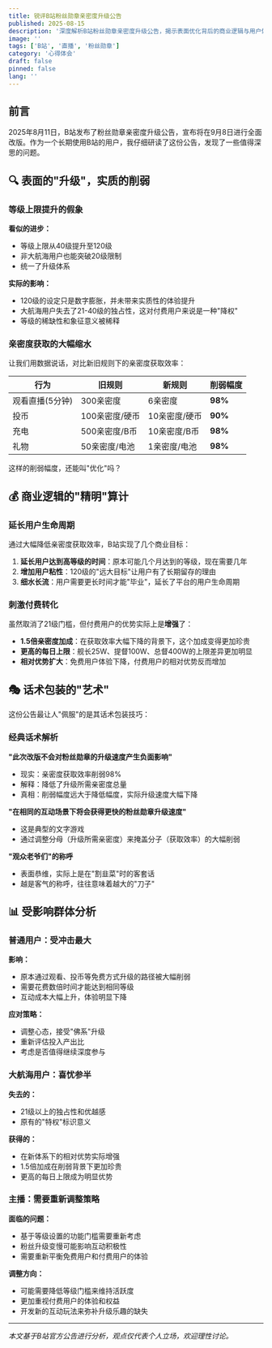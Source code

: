 ```yaml
---
title: 锐评B站粉丝勋章亲密度升级公告
published: 2025-08-15
description: '深度解析B站粉丝勋章亲密度升级公告，揭示表面优化背后的商业逻辑与用户体验倒退'
image: ''
tags: ['B站', '直播', '粉丝勋章']
category: '心得体会'
draft: false
pinned: false
lang: ''
---
```


## 前言

2025年8月11日，B站发布了粉丝勋章亲密度升级公告，宣布将在9月8日进行全面改版。作为一个长期使用B站的用户，我仔细研读了这份公告，发现了一些值得深思的问题。

## 🔍 表面的"升级"，实质的削弱

### 等级上限提升的假象

**看似的进步：**
- 等级上限从40级提升至120级
- 非大航海用户也能突破20级限制
- 统一了升级体系

**实际的影响：**
- 120级的设定只是数字膨胀，并未带来实质性的体验提升
- 大航海用户失去了21-40级的独占性，这对付费用户来说是一种"降权"
- 等级的稀缺性和象征意义被稀释

### 亲密度获取的大幅缩水

让我们用数据说话，对比新旧规则下的亲密度获取效率：

| 行为 | 旧规则 | 新规则 | 削弱幅度 |
|------|--------|--------|----------|
| 观看直播(5分钟) | 300亲密度 | 6亲密度 | **98%** |
| 投币 | 100亲密度/硬币 | 10亲密度/硬币 | **90%** |
| 充电 | 500亲密度/B币 | 10亲密度/B币 | **98%** |
| 礼物 | 50亲密度/电池 | 1亲密度/电池 | **98%** |

这样的削弱幅度，还能叫"优化"吗？

## 💰 商业逻辑的"精明"算计

### 延长用户生命周期

通过大幅降低亲密度获取效率，B站实现了几个商业目标：

1. **延长用户达到高等级的时间**：原本可能几个月达到的等级，现在需要几年
2. **增加用户粘性**：120级的"远大目标"让用户有了长期留存的理由
3. **细水长流**：用户需要更长时间才能"毕业"，延长了平台的用户生命周期

### 刺激付费转化

虽然取消了21级门槛，但付费用户的优势实际上是**增强**了：

- **1.5倍亲密度加成**：在获取效率大幅下降的背景下，这个加成变得更加珍贵
- **更高的每日上限**：舰长25W、提督100W、总督400W的上限差异更加明显
- **相对优势扩大**：免费用户体验下降，付费用户的相对优势反而增加

## 🎭 话术包装的"艺术"

这份公告最让人"佩服"的是其话术包装技巧：

### 经典话术解析

**"此次改版不会对粉丝勋章的升级速度产生负面影响"**
- 现实：亲密度获取效率削弱98%
- 解释：降低了升级所需亲密度总量
- 真相：削弱幅度远大于降低幅度，实际升级速度大幅下降

**"在相同的互动场景下将会获得更快的粉丝勋章升级速度"**
- 这是典型的文字游戏
- 通过调整分母（升级所需亲密度）来掩盖分子（获取效率）的大幅削弱

**"观众老爷们"的称呼**
- 表面恭维，实际上是在"割韭菜"时的客套话
- 越是客气的称呼，往往意味着越大的"刀子"

## 📊 受影响群体分析

### 普通用户：受冲击最大

**影响：**
- 原本通过观看、投币等免费方式升级的路径被大幅削弱
- 需要花费数倍时间才能达到相同等级
- 互动成本大幅上升，体验明显下降

**应对策略：**
- 调整心态，接受"佛系"升级
- 重新评估投入产出比
- 考虑是否值得继续深度参与

### 大航海用户：喜忧参半

**失去的：**
- 21级以上的独占性和优越感
- 原有的"特权"标识意义

**获得的：**
- 在新体系下的相对优势实际增强
- 1.5倍加成在削弱背景下更加珍贵
- 更高的每日上限成为明显优势

### 主播：需要重新调整策略

**面临的问题：**
- 基于等级设置的功能门槛需要重新考虑
- 粉丝升级变慢可能影响互动积极性
- 需要重新平衡免费用户和付费用户的体验

**调整方向：**
- 可能需要降低等级门槛来维持活跃度
- 更加重视付费用户的体验和权益
- 开发新的互动玩法来弥补升级乐趣的缺失

---

*本文基于B站官方公告进行分析，观点仅代表个人立场，欢迎理性讨论。*
